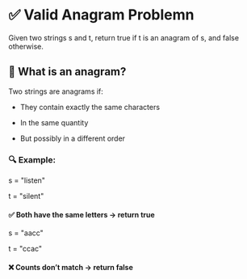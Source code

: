 # ✅ Valid Anagram Problemn

Given two strings s and t, return true if t is an anagram of s, and false otherwise.

## 🧠 What is an anagram?

Two strings are anagrams if:

- They contain exactly the same characters

- In the same quantity

- But possibly in a different order

### 🔍 Example:

s = "listen"

t = "silent"

#### ✅ Both have the same letters → return true

s = "aacc"

t = "ccac"

#### ❌ Counts don’t match → return false






